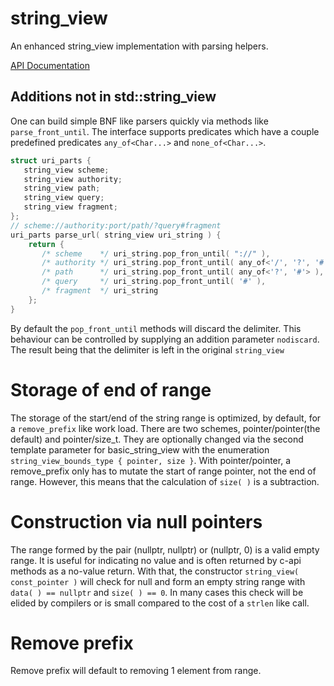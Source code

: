 # string_view

An enhanced string_view implementation with parsing helpers.

[API Documentation](https://beached.github.io/string_view/api_docs/html/structdaw_1_1sv2_1_1basic__string__view.html)

## Additions not in std::string_view

One can build simple BNF like parsers quickly via methods like `parse_front_until`. The interface supports predicates
which have a couple predefined predicates `any_of<Char...>` and `none_of<Char...>`.

```c++
struct uri_parts {
   string_view scheme;
   string_view authority;
   string_view path;
   string_view query;
   string_view fragment;
};
// scheme://authority:port/path/?query#fragment
uri_parts parse_url( string_view uri_string ) {
    return {
       /* scheme    */ uri_string.pop_fron_until( "://" ),
       /* authority */ uri_string.pop_front_until( any_of<'/', '?', '#'>, nodiscard ),
       /* path      */ uri_string.pop_front_until( any_of<'?', '#'> ),
       /* query     */ uri_string.pop_front_until( '#' ),
       /* fragment  */ uri_string
    };
}
```

By default the `pop_front_until` methods will discard the delimiter. This behaviour can be controlled by supplying an
addition parameter `nodiscard`. The result being that the delimiter is left in the original `string_view`

# Storage of end of range

The storage of the start/end of the string range is optimized, by default, for a `remove_prefix` like work load. There
are two schemes, pointer/pointer(the default) and pointer/size_t. They are optionally changed via the second template
parameter for basic_string_view with the enumeration `string_view_bounds_type { pointer, size }`. With pointer/pointer,
a remove_prefix only has to mutate the start of range pointer, not the end of range. However, this means that the
calculation of `size( )` is a subtraction.

# Construction via null pointers

The range formed by the pair (nullptr, nullptr) or (nullptr, 0) is a valid empty range. It is useful for indicating no
value and is often returned by c-api methods as a no-value return. With that, the
constructor `string_view( const_pointer )` will check for null and form an empty string range with `data( ) == nullptr`
and `size( ) == 0`. In many cases this check will be elided by compilers or is small compared to the cost of a `strlen`
like call.

# Remove prefix

Remove prefix will default to removing 1 element from range.  
